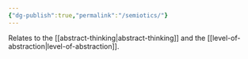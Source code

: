 ```yaml
---
{"dg-publish":true,"permalink":"/semiotics/"}
---
```


Relates to the [[abstract-thinking\|abstract-thinking]] and the [[level-of-abstraction\|level-of-abstraction]].

